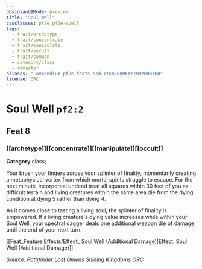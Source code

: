 ```yaml
---
obsidianUIMode: preview
title: "Soul Well"
cssclasses: pf2e,pf2e-spell
tags:
  - trait/archetype
  - trait/concentrate
  - trait/manipulate
  - trait/occult
  - trait/common
  - category/class
  - remaster
aliases: "Compendium.pf2e.feats-srd.Item.B8MKXr7mMzOHhTQH"
license: ORC
---
```

# Soul Well `pf2:2`
## Feat 8
### [[archetype]][[concentrate]][[manipulate]][[occult]]

**Category** class; 




Your brush your fingers across your splinter of finality, momentarily creating a metaphysical vortex from which mortal spirits struggle to escape. For the next minute, incorporeal undead treat all squares within 30 feet of you as difficult terrain and living creatures within the same area die from the dying condition at dying 5 rather than dying 4.

As it comes close to tasting a living soul, the splinter of finality is empowered. If a living creature's dying value increases while within your Soul Well, your spectral dagger deals one additional weapon die of damage until the end of your next turn.

[[Feat_Feature Effects/Effect_ Soul Well (Additional Damage)|Effect: Soul Well (Additional Damage)]]

*Source: Pathfinder Lost Omens Shining Kingdoms*
*ORC*
